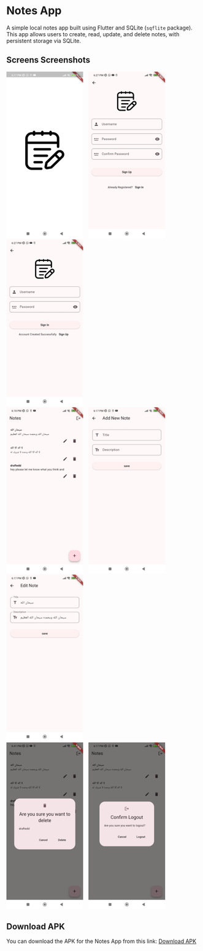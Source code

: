 # Notes App

A simple local notes app built using Flutter and SQLite (`sqflite` package). This app allows users to create, read, update, and delete notes, with persistent storage via SQLite.


## Screens Screenshots

<div>
  <img src="screenshots/splash.jpg" alt="Splash Screen" width="200" style="display: inline-block; margin-right: 10px;"/>
  <img src="screenshots/signup.jpg" alt="Sign Up Screen" width="200" style="display: inline-block; margin-right: 10px;"/>
  <img src="screenshots/signin.jpg" alt="Sign In Screen" width="200" style="display: inline-block; margin-right: 10px;"/>
</div>

<div>
  <img src="screenshots/all_notes.jpg" alt="All Notes Screen" width="200" style="display: inline-block; margin-right: 10px;"/>
  <img src="screenshots/add.jpg" alt="Add Note Screen" width="200" style="display: inline-block; margin-right: 10px;"/>
  <img src="screenshots/edit.jpg" alt="Edit Note Screen" width="200" style="display: inline-block; margin-right: 10px;"/>
</div>

<div>
  <img src="screenshots/delete.jpg" alt="Delete Note" width="200" style="display: inline-block; margin-right: 10px;"/>
  <img src="screenshots/logout.jpg" alt="Logout" width="200" style="display: inline-block;"/>
</div>

## Download APK

You can download the  APK for the Notes App from this link: [Download APK](https://github.com/hudaolayan/Notes/releases/tag/AndroidApk)

